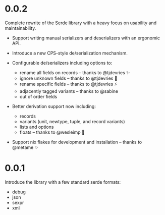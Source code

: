 # 0.0.2

Complete rewrite of the Serde library with a heavy focus on usability and
maintainability.

* Support writing manual serializers and deserializers with an ergonomic API.

* Introduce a new CPS-style de/serialization mechanism.

* Configurable de/serializers including options to:
  * rename all fields on records – thanks to @tjdevries :sparkles:
  * ignore unknown fields – thanks to @tjdevries :clap:
  * rename specific fields – thanks to @tjdevries :zap:
  * adjacently tagged variants – thanks to @sabine
  * out of order fields

* Better derivation support now including:
  * records
  * variants (unit, newtype, tuple, and record variants)
  * lists and options
  * floats – thanks to @wesleimp :clap:

* Support nix flakes for development and installation – thanks to @metame :sparkles:

# 0.0.1

Introduce the library with a few standard serde formats:
* debug
* json
* sexpr
* xml
